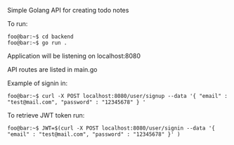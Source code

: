 Simple Golang API for creating todo notes

To run:

```console
foo@bar:~$ cd backend
foo@bar:~$ go run .
```

Application will be listening on localhost:8080

API routes are listed in main.go 

Example of signin in:

```console
foo@bar:~$ curl -X POST localhost:8080/user/signup --data '{ "email" : "test@mail.com", "password" : "12345678" } '
```

To retrieve JWT token run:
```console
foo@bar:~$ JWT=$(curl -X POST localhost:8080/user/signin --data '{ "email" : "test@mail.com", "password" : "12345678" }' )
```

